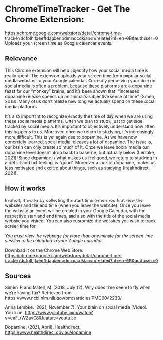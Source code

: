 # ChromeTimeTracker - Get The Chrome Extension:
https://chrome.google.com/webstore/detail/chrome-time-tracker/dcfplhjfgeeffdagbenbdmmccdkjanon/related?hl=en-GB&authuser=0
Uploads your screen time as Google calendar events.

## Relevance

This Chrome extension will help objectify how your social media time is really spent. The extension uploads your screen time from popular social media websites to your Google calendar. Correctly perceiving your time on social media is often a problem, because these platforms are a dopamine feast for our “monkey” brains, and it’s been shown that: “increased dopamine release speeds up an animal's subjective sense of time” (Simen, 2018). Many of us don’t realize how long we actually spend on these social media platforms. 

It’s also important to recognize exactly the time of day when we are using these social media platforms. Often we plan to study, just to get side tracked by social media. It’s important to objectively understand how often this happens to us. Moreover, once we return to studying, it's increasingly more difficult. This is yet again due to dopamine. As we have now concretely learned, social media releases a lot of dopamine. The issue is, our brain can only create so much of it. Once we leave social media our dopamine level doesn’t drop back to baseline, but actually below (Lembke, 2021)! Since dopamine is what makes us feel good, we return to studying in a deficit and not feeling as “good”. Moreover a lack of dopamine, makes us less motivated and excited about things, such as studying (Healthdirect, 2021). 

## How it works 

In short, it works by collecting the start time (when you first view the website) and the end time (when you leave the website). Once you leave the website an event will be created in your Google Calendar, with the respective start and end times, and also with the title of the social media website you visited. You can also customize the websites you wish to track screen time for.

*You must view the webpage for more than one minute for the screen time session to be uploaded to your Google calendar.*

Download it on the Chrome Web Store:
https://chrome.google.com/webstore/detail/chrome-time-tracker/dcfplhjfgeeffdagbenbdmmccdkjanon/related?hl=en-GB&authuser=0

## Sources

Simen, P and Matell, M. (2018, July 12). Why does time seem to fly when we’re having fun?
Retrieved from https://www.ncbi.nlm.nih.gov/pmc/articles/PMC6042233/

Anna Lembke. (2021, November 7). Your brain on social media [Video]. YouTube. https://www.youtube.com/watch?v=eaFLrWZavG8&feature=youtu.be

Dopamine. (2021, April). Healthdirect. https://www.healthdirect.gov.au/dopamine

